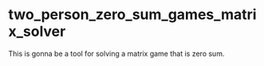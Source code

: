 # two_person_zero_sum_games_matrix_solver
This is gonna be a tool for solving a matrix game that is zero sum.
